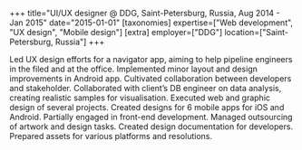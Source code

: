 +++
title="UI/UX designer @ DDG, Saint-Petersburg, Russia, Aug 2014 - Jan 2015"
date="2015-01-01"
[taxonomies]
expertise=["Web development", "UX design", "Mobile design"]
[extra]
employer=["DDG"]
location=["Saint-Petersburg, Russia"]
+++

Led UX design efforts for a navigator app, aiming to help pipeline engineers in the filed and at the office. Implemented minor layout and design improvements in Android app. Cultivated collaboration between developers and stakeholder. Collaborated with client’s DB engineer on data analysis, creating realistic samples for visualisation. Executed web and graphic design of several projects. Created designs for 6 mobile apps for iOS and Android. Partially engaged in front-end development. Managed outsourcing of artwork and design tasks. Created design documentation for developers. Prepared assets for various platforms and resolutions.